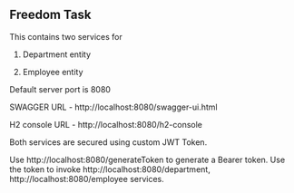 ## Freedom Task
This contains two services for

1.  Department entity 

2.  Employee entity

Default server port is 8080

SWAGGER URL - http://localhost:8080/swagger-ui.html

H2 console URL - http://localhost:8080/h2-console

Both services are secured using custom JWT Token.

Use http://localhost:8080/generateToken to generate a Bearer token.
Use the token to invoke http://localhost:8080/department, http://localhost:8080/employee services.


